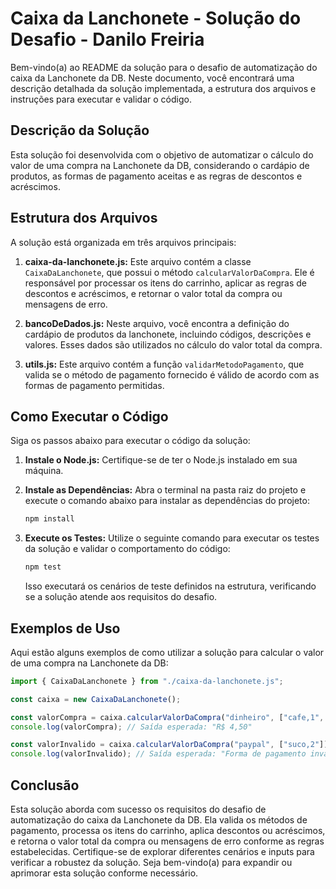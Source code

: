 # Caixa da Lanchonete - Solução do Desafio - Danilo Freiria

Bem-vindo(a) ao README da solução para o desafio de automatização do caixa da Lanchonete da DB. Neste documento, você encontrará uma descrição detalhada da solução implementada, a estrutura dos arquivos e instruções para executar e validar o código.

## Descrição da Solução

Esta solução foi desenvolvida com o objetivo de automatizar o cálculo do valor de uma compra na Lanchonete da DB, considerando o cardápio de produtos, as formas de pagamento aceitas e as regras de descontos e acréscimos.

## Estrutura dos Arquivos

A solução está organizada em três arquivos principais:

1. **caixa-da-lanchonete.js:** Este arquivo contém a classe `CaixaDaLanchonete`, que possui o método `calcularValorDaCompra`. Ele é responsável por processar os itens do carrinho, aplicar as regras de descontos e acréscimos, e retornar o valor total da compra ou mensagens de erro.

2. **bancoDeDados.js:** Neste arquivo, você encontra a definição do cardápio de produtos da lanchonete, incluindo códigos, descrições e valores. Esses dados são utilizados no cálculo do valor total da compra.

3. **utils.js:** Este arquivo contém a função `validarMetodoPagamento`, que valida se o método de pagamento fornecido é válido de acordo com as formas de pagamento permitidas.

## Como Executar o Código

Siga os passos abaixo para executar o código da solução:

1. **Instale o Node.js:** Certifique-se de ter o Node.js instalado em sua máquina.

2. **Instale as Dependências:** Abra o terminal na pasta raiz do projeto e execute o comando abaixo para instalar as dependências do projeto:

   ```bash
   npm install
   ```

3. **Execute os Testes:** Utilize o seguinte comando para executar os testes da solução e validar o comportamento do código:

   ```bash
   npm test
   ```

   Isso executará os cenários de teste definidos na estrutura, verificando se a solução atende aos requisitos do desafio.

## Exemplos de Uso

Aqui estão alguns exemplos de como utilizar a solução para calcular o valor de uma compra na Lanchonete da DB:

```javascript
import { CaixaDaLanchonete } from "./caixa-da-lanchonete.js";

const caixa = new CaixaDaLanchonete();

const valorCompra = caixa.calcularValorDaCompra("dinheiro", ["cafe,1", "chantily,1"]);
console.log(valorCompra); // Saída esperada: "R$ 4,50"

const valorInvalido = caixa.calcularValorDaCompra("paypal", ["suco,2"]);
console.log(valorInvalido); // Saída esperada: "Forma de pagamento inválida!"
```

## Conclusão

Esta solução aborda com sucesso os requisitos do desafio de automatização do caixa da Lanchonete da DB. Ela valida os métodos de pagamento, processa os itens do carrinho, aplica descontos ou acréscimos, e retorna o valor total da compra ou mensagens de erro conforme as regras estabelecidas. Certifique-se de explorar diferentes cenários e inputs para verificar a robustez da solução. Seja bem-vindo(a) para expandir ou aprimorar esta solução conforme necessário.
